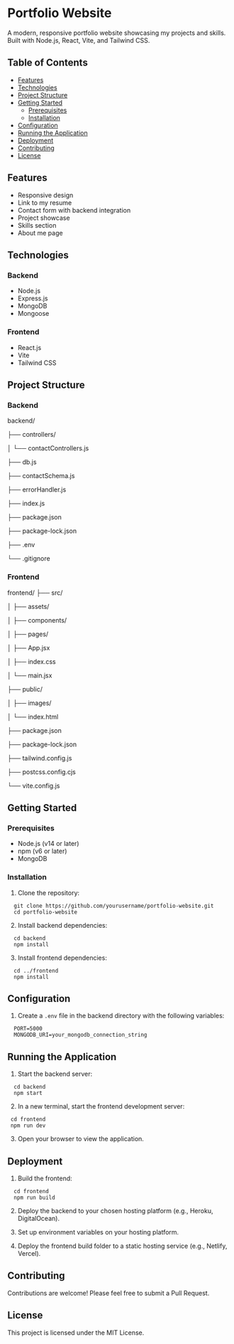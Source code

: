 # Portfolio Website

A modern, responsive portfolio website showcasing my projects and skills. Built with Node.js, React, Vite, and Tailwind CSS.

## Table of Contents

- [Features](#features)
- [Technologies](#technologies)
- [Project Structure](#project-structure)
- [Getting Started](#getting-started)
  - [Prerequisites](#prerequisites)
  - [Installation](#installation)
- [Configuration](#configuration)
- [Running the Application](#running-the-application)
- [Deployment](#deployment)
- [Contributing](#contributing)
- [License](#license)

## Features

- Responsive design
- Link to my resume
- Contact form with backend integration
- Project showcase
- Skills section
- About me page

## Technologies

### Backend
- Node.js
- Express.js
- MongoDB
- Mongoose

### Frontend
- React.js
- Vite
- Tailwind CSS

## Project Structure

### Backend

backend/

├── controllers/

│   └── contactControllers.js

├── db.js

├── contactSchema.js

├── errorHandler.js

├── index.js

├── package.json

├── package-lock.json

├── .env

└── .gitignore

### Frontend

frontend/
├── src/

│   ├── assets/

│   ├── components/

│   ├── pages/

│   ├── App.jsx

│   ├── index.css

│   └── main.jsx

├── public/

│   ├── images/

│   └── index.html

├── package.json

├── package-lock.json

├── tailwind.config.js

├── postcss.config.cjs

└── vite.config.js

## Getting Started

### Prerequisites

- Node.js (v14 or later)
- npm (v6 or later)
- MongoDB

### Installation

1. Clone the repository:
  ```
    git clone https://github.com/yourusername/portfolio-website.git
    cd portfolio-website
  ```

2. Install backend dependencies:
  ```
    cd backend
    npm install
  ```

3. Install frontend dependencies:
  ```
    cd ../frontend
    npm install
  ```

## Configuration

1. Create a `.env` file in the backend directory with the following variables:
  ```
    PORT=5000
    MONGODB_URI=your_mongodb_connection_string
  ```

## Running the Application

1. Start the backend server:
  ```
    cd backend
    npm start
  ```

2. In a new terminal, start the frontend development server:
  ```
   cd frontend
   npm run dev
  ```

3. Open your browser to view the application.

## Deployment

1. Build the frontend:
  ```
    cd frontend
    npm run build
  ```

2. Deploy the backend to your chosen hosting platform (e.g., Heroku, DigitalOcean).

3. Set up environment variables on your hosting platform.

4. Deploy the frontend build folder to a static hosting service (e.g., Netlify, Vercel).

## Contributing

Contributions are welcome! Please feel free to submit a Pull Request.

## License

This project is licensed under the MIT License.
